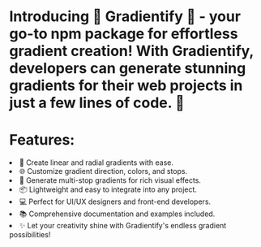 <h1>Introducing 🌈 Gradientify 🌈 - your go-to npm package for effortless gradient creation! With Gradientify, developers can generate stunning gradients for their web projects in just a few lines of code. 🚀
</h1>
<h1>Features:</h1>

<li>🎨 Create linear and radial gradients with ease.</li>
<li>🌐 Customize gradient direction, colors, and stops.</li>
<li>🎉 Generate multi-stop gradients for rich visual effects.</li>
<li>📦 Lightweight and easy to integrate into any project.</li>
<li>💻 Perfect for UI/UX designers and front-end developers.</li>
<li>📚 Comprehensive documentation and examples included.</li>
<li>✨ Let your creativity shine with Gradientify's endless gradient possibilities!</li>

